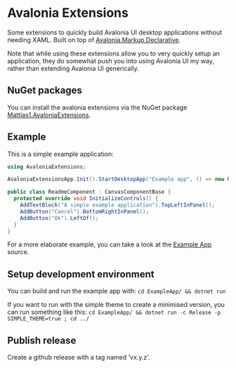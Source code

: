 Avalonia Extensions
====================
Some extensions to quickly build Avalonia UI desktop applications without needing XAML. Built on top
of [Avalonia.Markup.Declarative](https://github.com/AvaloniaUI/Avalonia.Markup.Declarative).

Note that while using these extensions allow you to very quickly setup an application, they do
somewhat push you into using Avalonia UI my way, rather than extending Avalonia UI generically.


NuGet packages
---------------
You can install the avalonia extensions via the NuGet package
[Mattias1.AvaloniaExtensions](https://www.nuget.org/packages/Mattias1.AvaloniaExtensions).


Example
--------
This is a simple example application:
``` csharp
using AvaloniaExtensions;

AvaloniaExtensionsApp.Init().StartDesktopApp("Example app", () => new ReadmeComponent());

public class ReadmeComponent : CanvasComponentBase {
  protected override void InitializeControls() {
    AddTextBlock("A simple example application").TopLeftInPanel();
    AddButton("Cancel").BottomRightInPanel();
    AddButton("Ok").LeftOf();
  }
}
```

For a more elaborate example, you can take a look at the
[Example App](https://github.com/Mattias1/avalonia-extensions/tree/master/ExampleApp) source.


Setup development environment
------------------------------
You can build and run the example app with: `cd ExampleApp/ && dotnet run`

If you want to run with the simple theme to create a minimised version, you can run something like
this: `cd ExampleApp/ && dotnet run -c Release -p SIMPLE_THEME=true ; cd ../`


Publish release
----------------
Create a github release with a tag named 'vx.y.z'.
